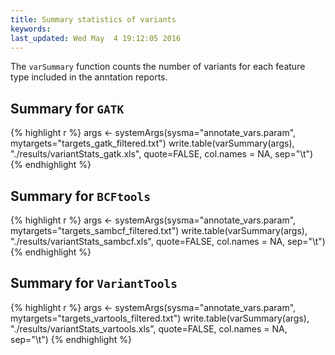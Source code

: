 ```yaml
---
title: Summary statistics of variants
keywords: 
last_updated: Wed May  4 19:12:05 2016
---
```


The `varSummary` function counts the number of variants for each feature type
included in the anntation reports.

## Summary for `GATK`


{% highlight r %}
args <- systemArgs(sysma="annotate_vars.param", mytargets="targets_gatk_filtered.txt")
write.table(varSummary(args), "./results/variantStats_gatk.xls", quote=FALSE, col.names = NA, sep="\t")
{% endhighlight %}

## Summary for `BCFtools`


{% highlight r %}
args <- systemArgs(sysma="annotate_vars.param", mytargets="targets_sambcf_filtered.txt")
write.table(varSummary(args), "./results/variantStats_sambcf.xls", quote=FALSE, col.names = NA, sep="\t")
{% endhighlight %}

## Summary for `VariantTools`  


{% highlight r %}
args <- systemArgs(sysma="annotate_vars.param", mytargets="targets_vartools_filtered.txt")
write.table(varSummary(args), "./results/variantStats_vartools.xls", quote=FALSE, col.names = NA, sep="\t")
{% endhighlight %}

